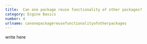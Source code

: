 ```yaml
---
title:  Can one package reuse functionality of other packages?
category: Ecgine Basics
number: 4
urlname: canonepackagereusefunctionalityofotherpackages
---
```


write here